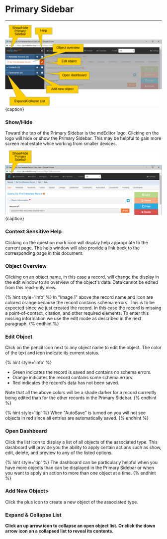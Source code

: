 # Primary Sidebar
---

![The Primary Sidebar](/assets/get-started/primary-sidebar.png){caption}

### Show/Hide
Toward the top of the <span class="md-window">Primary Sidebar</span> is the mdEditor logo.  Clicking on the logo will hide or show the <span class="md-window">Primary Sidebar</span>.  This may be helpful to gain more screen real estate while working from smaller devices.

![The Primary Sidebar Collapsed](/assets/get-started/primary-sidebar-collapse.png){caption}

### <i class="fa fa-question-circle"> </i> Context Sensitive Help
Clicking on the question mark icon will display help appropriate to the current page.  The help window will also provide a link back to the corresponding page in this document. 

### Object Overview
Clicking on an object name, in this case a record, will change the display in the edit window to an overview of the object's data.  Data cannot be edited from this read-only view.  

{% hint style='info' %}
  In "Image 1" above the record name and icon are colored orange because the record contains schema errors.  This is to be expected since we just created the record.  In this case the record is missing a point-of-contact, citation, and other required elements.  To enter this missing information we use the edit mode as described in the next paragraph.
{% endhint %}


### <i class="fa fa-pencil"> </i> Edit Object
Click on the pencil icon next to any object name to edit the object.  The color of the text and icon indicate its current status. 

{% hint style='info' %}
  * Green indicates the record is saved and contains no schema errors.
  * Orange indicates the record contains some schema errors.  
  * Red indicates the record's data has not been saved.
  
  Note that all the above colors will be a shade darker for a record currently being edited than for the other records in the <span class="md-window">Primary Sidebar</span>.
{% endhint %} 

{% hint style='tip' %}
  When "AutoSave" is turned on you will not see objects in red since all entries are automatically saved.
{% endhint %}
  
### <i class="fa fa-list"> </i> Open Dashboard
Click the list icon to display a list of all objects of the associated type.  This dashboard will provide you the ability to apply certain actions such as show, edit, delete, and preview to any of the listed options.  

{% hint style='tip' %}
  The dashboard can be particularly helpful when you have more objects than can be displayed in the Primary Sidebar or when you want to apply an action to more than one object at a time.
{% endhint %}

### <i class="fa fa-plus"> </i> Add New Object>
Click the plus icon to create a new object of the associated type.

### <span><strong class="fa fa-angle-down"> <strong class="fa fa-angle-up"></span> Expand & Collapse List
Click an up arrow icon <strong class="fa fa-angle-up"></strong> to collapse an open object list.  Or click the down arrow icon <i class="fa fa-angle-down"> </i> on a collapsed list to reveal its contents. 
